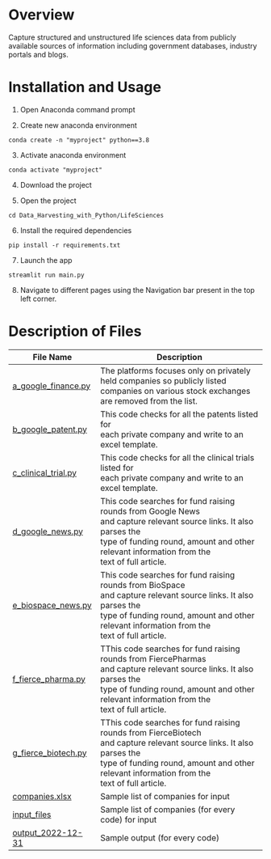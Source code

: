 # Overview
Capture structured and unstructured life sciences data from publicly available sources of information including government databases, industry portals and blogs.

# Installation and Usage
1. Open Anaconda command prompt

2. Create new anaconda environment
```
conda create -n "myproject" python==3.8
```

3. Activate anaconda environment
```
conda activate "myproject"
```

4. Download the project

5. Open the project
```
cd Data_Harvesting_with_Python/LifeSciences
```

6. Install the required dependencies
```
pip install -r requirements.txt
```

7. Launch the app
```
streamlit run main.py
```

8. Navigate to different pages using the Navigation bar present in the top left corner.

# Description of Files

File Name                                                                                            |  Description
-----------------                                                                                    |--------------------------------------------------------------------------
[a_google_finance.py](https://github.com/AparGarg99/Data_Harvesting_with_Python/blob/master/LifeSciences/backend/a_google_finance.py)     |  The platforms focuses only on privately held companies so publicly listed<br />companies on various stock exchanges are removed from the list.
[b_google_patent.py](https://github.com/AparGarg99/Data_Harvesting_with_Python/blob/master/LifeSciences/backend/b_google_patent.py)     |  This code checks for all the patents listed for<br />each private company and write to an excel template.
[c_clinical_trial.py](https://github.com/AparGarg99/Data_Harvesting_with_Python/blob/master/LifeSciences/backend/c_clinical_trial.py)     |  This code checks for all the clinical trials listed for<br />each private company and write to an excel template.
[d_google_news.py](https://github.com/AparGarg99/Data_Harvesting_with_Python/blob/master/LifeSciences/backend/d_google_news.py)     |  This code searches for fund raising rounds from Google News<br /> and capture relevant source links. It also parses the <br />type of funding round, amount and other relevant information from the<br />text of full article. 
[e_biospace_news.py](https://github.com/AparGarg99/Data_Harvesting_with_Python/blob/master/LifeSciences/backend/e_biospace_news.py)     |  This code searches for fund raising rounds from BioSpace<br /> and capture relevant source links. It also parses the <br />type of funding round, amount and other relevant information from the<br />text of full article.
[f_fierce_pharma.py](https://github.com/AparGarg99/Data_Harvesting_with_Python/blob/master/LifeSciences/backend/f_fierce_pharma.py)     |  TThis code searches for fund raising rounds from FiercePharmas<br /> and capture relevant source links. It also parses the <br />type of funding round, amount and other relevant information from the<br />text of full article.
[g_fierce_biotech.py](https://github.com/AparGarg99/Data_Harvesting_with_Python/blob/master/LifeSciences/backend/g_fierce_biotech.py)     |  TThis code searches for fund raising rounds from FierceBiotech<br /> and capture relevant source links. It also parses the <br />type of funding round, amount and other relevant information from the<br />text of full article.
[companies.xlsx](https://github.com/AparGarg99/Data_Harvesting_with_Python/blob/master/LifeSciences/companies.xlsx) |  Sample list of companies for input
[input_files](https://github.com/AparGarg99/Data_Harvesting_with_Python/tree/master/LifeSciences/input_files) |  Sample list of companies (for every code) for input
[output_2022-12-31](https://github.com/AparGarg99/Data_Harvesting_with_Python/tree/master/LifeSciences/output_2022-12-31) | Sample output (for every code)
